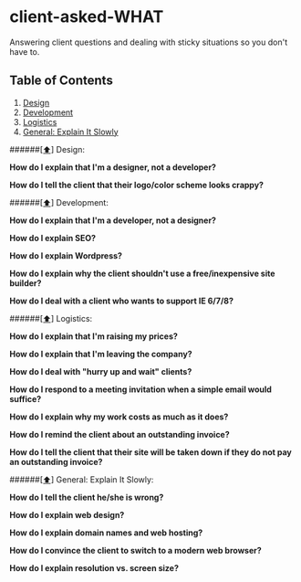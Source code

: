 # client-asked-WHAT
Answering client questions and dealing with sticky situations so you don't have to.

## <a name='toc'>Table of Contents</a>

  1. [Design](#design)
  1. [Development](#development)
  1. [Logistics](#logistics)
  1. [General: Explain It Slowly](#explanations)


######[[⬆]](#toc) <a name='design'>Design:</a>

**How do I explain that I'm a designer, not a developer?**

**How do I tell the client that their logo/color scheme looks crappy?**


######[[⬆]](#toc) <a name='development'>Development:</a>

**How do I explain that I'm a developer, not a designer?**

**How do I explain SEO?**

**How do I explain Wordpress?**

**How do I explain why the client shouldn't use a free/inexpensive site builder?**

**How do I deal with a client who wants to support IE 6/7/8?**


######[[⬆]](#toc) <a name='logistics'>Logistics:</a>

**How do I explain that I'm raising my prices?**

**How do I explain that I'm leaving the company?**

**How do I deal with "hurry up and wait" clients?**

**How do I respond to a meeting invitation when a simple email would suffice?**

**How do I explain why my work costs as much as it does?**

**How do I remind the client about an outstanding invoice?**

**How do I tell the client that their site will be taken down if they do not pay an outstanding invoice?**


######[[⬆]](#toc) <a name='explanations'>General: Explain It Slowly:</a>

**How do I tell the client he/she is wrong?**

**How do I explain web design?**

**How do I explain domain names and web hosting?**

**How do I convince the client to switch to a modern web browser?**

**How do I explain resolution vs. screen size?**
